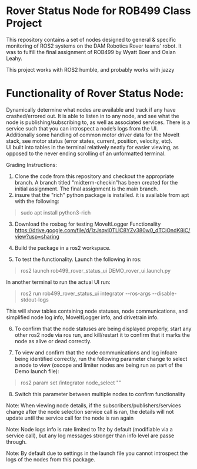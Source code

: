 # Rover Status Node for ROB499 Class Project

This repository contains a set of nodes designed to general & specific monitoring of ROS2 systems on the DAM Robotics Rover teams' robot. It was to fulfill the final assignment of ROB499 by Wyatt Boer and Osian Leahy.

This project works with ROS2 humble, and probably works with jazzy

# Functionality of Rover Status Node:

Dynamically determine what nodes are available and track if any have crashed/errored out. It is able to listen in to any node, and see what the node is publishing/subscribing to, as well as associated services. There is a service such that you can introspect a node’s logs from the UI.  
Additionally some handling of common motor driver data for the MoveIt stack, see motor status (error states, current, position, velocity, etc).  
UI built into tables in the terminal relatively neatly for easier viewing, as opposed to the never ending scrolling of an unformatted terminal.  



Grading Instructions:
1. Clone the code from this repository and checkout the appropriate branch. A branch titled "midterm-checkin"has been created for the initial assignment. The final assignment is the main branch.
2. insure that the "rich" python package is installed. it is available from apt with the following:
> sudo apt install python3-rich

3. Download the rosbag for testing MoveItLogger Functionality https://drive.google.com/file/d/1zJsqvi0TLlC8YZv380w0_dTCiOndK8iC/view?usp=sharing

4. Build the package in a ros2 workspace.

5. To test the functionality. Launch the following in ros:

> ros2 launch rob499_rover_status_ui DEMO_rover_ui.launch.py

In another terminal to run the actual UI run:  

>ros2 run rob499_rover_status_ui integrator --ros-args --disable-stdout-logs  

This will show tables containing node statuses, node communications, and simplified node log info, MoveItLogger info, and drivetrain info.

6. To confirm that the node statuses are being displayed properly, start any other ros2 node via ros run, and kill/restart it to confirm that it marks the node as alive or dead correctly.

7. To view and confirm that the node communications and log infoare being identified correctly, run the following parameter change to select a node to view (oscope and limiter nodes are being run as part of the Demo launch file):
> ros2 param set /integrator node_select "<NAME OF NODE>"

8. Switch this parameter between multiple nodes to confirm functionality

Note: When viewing node details, if the subscribers/publishers/services change after the node selection service call is ran, the details will not update until the service call for the node is ran again

Note: Node logs info is rate limited to 1hz by default (modifiable via a service call), but any log messages stronger than info level are passe through.

Note: By default due to settings in the launch file you cannot introspect the logs of the nodes from this package.
